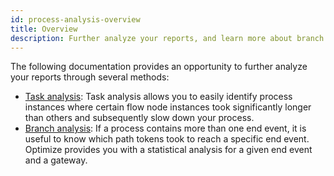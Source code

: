 ```yaml
---
id: process-analysis-overview
title: Overview
description: Further analyze your reports, and learn more about branch and task analysis.
---
```


The following documentation provides an opportunity to further analyze your reports through several methods:

- [Task analysis](./task-analysis.md): Task analysis allows you to easily identify process instances where certain flow node instances took significantly longer than others and subsequently slow down your process.
- [Branch analysis](./branch-analysis.md): If a process contains more than one end event, it is useful to know which path tokens took to reach a specific end event. Optimize provides you with a statistical analysis for a given end event and a gateway.
